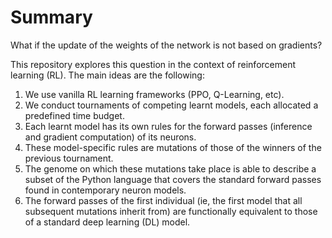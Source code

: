 # Summary

What if the update of the weights of the network is not based on gradients?

This repository explores this question in the context of reinforcement learning (RL). The main
ideas are the following:

1. We use vanilla RL learning frameworks (PPO, Q-Learning, etc).
2. We conduct tournaments of competing learnt models, each allocated a predefined time budget.
3. Each learnt model has its own rules for the forward passes (inference and gradient computation)
   of its neurons.
5. These model-specific rules are mutations of those of the winners of the previous tournament.
6. The genome on which these mutations take place is able to describe a subset of the Python
   language that covers the standard forward passes found in contemporary neuron models.
7. The forward passes of the first individual (ie, the first model that all subsequent mutations
   inherit from) are functionally equivalent to those of a standard deep learning (DL) model.
